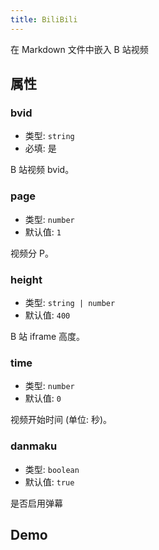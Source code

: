 ```yaml
---
title: BiliBili
---
```


在 Markdown 文件中嵌入 B 站视频

## 属性

### bvid

- 类型: `string`
- 必填: 是

B 站视频 bvid。

### page

- 类型: `number`
- 默认值: `1`

视频分 P。

### height

- 类型: `string | number`
- 默认值: `400`

B 站 iframe 高度。

### time

- 类型: `number`
- 默认值: `0`

视频开始时间 (单位: 秒)。

### danmaku

- 类型: `boolean`
- 默认值: `true`

是否启用弹幕

## Demo

<BiliBili bvid="BV1Be4y1f7Es" />

<BiliBili bvid="BV1Be4y1f7Es" :time="60" />

<BiliBili bvid="BV1kt411o7C3" :page="2" :high-quality="false" :danmaku="false" />
